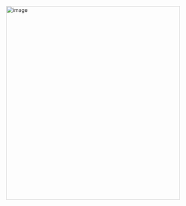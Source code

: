 <img width="472" height="525" alt="image" src="https://github.com/user-attachments/assets/934ccd42-6830-4d4f-89ef-2d6c979e8a0b" />
